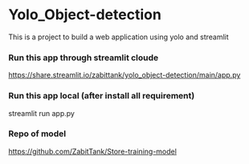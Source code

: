 # Yolo_Object-detection
This is a project to build a web application using yolo and streamlit

### Run this app through streamlit cloude
https://share.streamlit.io/zabittank/yolo_object-detection/main/app.py

### Run this app local (after install all requirement)
streamlit run app.py

### Repo of model
https://github.com/ZabitTank/Store-training-model
